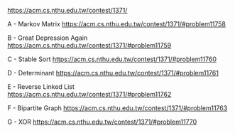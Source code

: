 https://acm.cs.nthu.edu.tw/contest/1371/

A - Markov Matrix https://acm.cs.nthu.edu.tw/contest/1371/#problem11758

B - Great Depression Again https://acm.cs.nthu.edu.tw/contest/1371/#problem11759

C - Stable Sort https://acm.cs.nthu.edu.tw/contest/1371/#problem11760

D - Determinant https://acm.cs.nthu.edu.tw/contest/1371/#problem11761

E - Reverse Linked List https://acm.cs.nthu.edu.tw/contest/1371/#problem11762

F - Bipartite Graph https://acm.cs.nthu.edu.tw/contest/1371/#problem11763

G - XOR https://acm.cs.nthu.edu.tw/contest/1371/#problem11770
